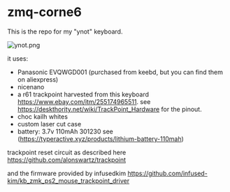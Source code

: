 # zmq-corne6

This is the repo for my "ynot" keyboard.

![ynot.png](image)

it uses:

- Panasonic EVQWGD001 (purchased from keebd, but you can find them on aliexpress)
- nicenano
- a r61 trackpoint harvested from this keyboard https://www.ebay.com/itm/255174965511.  see https://deskthority.net/wiki/TrackPoint_Hardware for the pinout.
- choc kailh whites
- custom laser cut case
- battery:  3.7v 110mAh 301230 see (https://typeractive.xyz/products/lithium-battery-110mah)

trackpoint reset circuit as described here https://github.com/alonswartz/trackpoint

and the firmware provided by infusedkim https://github.com/infused-kim/kb_zmk_ps2_mouse_trackpoint_driver
